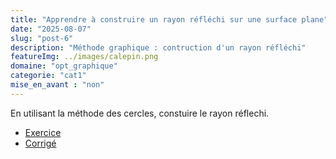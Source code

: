 ```yaml
---
title: "Apprendre à construire un rayon réfléchi sur une surface plane"
date: "2025-08-07"
slug: "post-6"
description: "Méthode graphique : contruction d'un rayon réfléchi"
featureImg: ../images/calepin.png
domaine: "opt_graphique"
categorie: "cat1"
mise_en_avant : "non"
---
```


En utilisant la méthode des cercles, constuire le rayon réflechi.
* [Exercice](https://files-stock.e-ressources.net/opt_graphique/Reflexion_MP_1_S.pdf)
* [Corrigé](https://files-stock.e-ressources.net/opt_graphique/Reflexion_MP_1_C.pdf)
